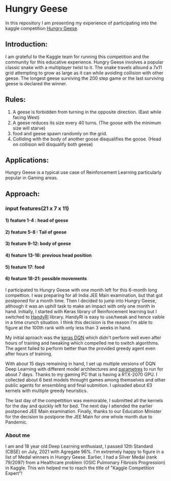 # Hungry Geese
In this repository I am presenting my experience of participating into the kaggle competition [Hungry Geese](https://www.kaggle.com/c/hungry-geese/).

## Introduction:
I am grateful to the Kaggle team for running this competition and the community for this educative experience.
Hungry Geese involves a popular classic snake with a multiplayer twist to it. The snake travels allound a 7x11 grid attempting to grow as large as it can while avoiding collision with other geese. The longest geese surviving the 200 step game or the last surviving geese is declared the winner.

## Rules:
1) A geese is forbidden from turning in the opposite direction. (East while facing West)
2) A geese reduces its size every 40 turns. (The goose with the minimum size will starve)
3) food and geese spawn randomly on the grid.
4) Colliding with the body of another goose disqualifies the goose. (Head on collision will disqualify both geese)

## Applications:
Hungry Geese is a typical use case of Reinforcement Learning particularly popular in Gaming areas. 

## Approach:
### input features(21 x 7 x 11)
####    1) feature 1-4 : head of geese
####    2) feature 5-8 : Tail of geese
####    3) feature 9-12: body of geese
####    4) feature 13-16: previous head position
####    5) feature 17: food
####    6) feature 18-21: possible movements

I participated to Hungry Geese with one month left for this 6-month long compettion. I was preparing for all India JEE Main examination, but that got postponed for a month time. Then I decided to jump into Hungry Geese, although it was an uphill task to make an impact with only one month in hand. Initially, I started with Keras library of Reinforcement learning but I switched to [HandyRl](https://github.com/DeNA/HandyRL) library. HandyRl is easy to use/tweak and hence vaible in a time crunch situation. I think this decision is the reason I'm able to figure at the 100th rank with only less than 3 weeks in hand. 

My initial aproach was the [keras DQN](src/keras.ipynb) which didn't perform well even after hours of training and tweaking which compelled me to switch algorithms. The agent failed to perform better than the provided greedy agent even after hours of training. 

With about 15 days remaining in hand, I set up multiple versions of DQN Deep Learning with different model architectures and [parametres](config.yaml) to run for about 7 days. Thanks to my gaming PC that is having a RTX-2070 GPU. I collected about 6 best models throught games among themselves and other public agents for ensembling and final submition. I uploaded about 63 kernels with multiple greedy heuristics. 

The last day of the compettition was memorable, I submitted all the kernels for the day and quickly left for bed. The next day I attended the earlier postponed JEE Main examination. Finally, thanks to our Education Minister for the decision to postpone the JEE Main for one whole month due to Pandemic. 

### About me
I am and 18 year old Deep Learning enthusiast, I passed 12th Standard (CBSE) on July, 2021 with Agregate 96%. I'm extremely happy to figure in a list of Medal winners in Hungry Geese. Earlier, I had a Silver Medal (rank 79/2097) from a Healthcare problem (OSIC Pulmonary Fibrosis Progression) in Kaggle. This win helped me to reach the title of "Kaggle Competition Expert"!

